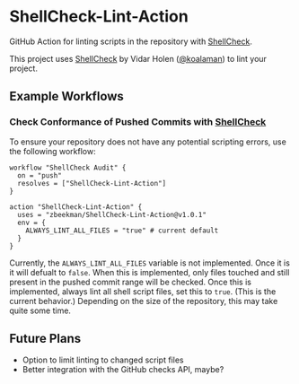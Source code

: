 # ShellCheck-Lint-Action

GitHub Action for linting scripts in the repository with [ShellCheck].

This project uses [ShellCheck] by Vidar Holen ([@koalaman]) to lint your project.

## Example Workflows

### Check Conformance of Pushed Commits with [ShellCheck]

To ensure your repository does not have any potential scripting errors, use the following workflow:

```workflow
workflow "ShellCheck Audit" {
  on = "push"
  resolves = ["ShellCheck-Lint-Action"]
}

action "ShellCheck-Lint-Action" {
  uses = "zbeekman/ShellCheck-Lint-Action@v1.0.1"
  env = {
    ALWAYS_LINT_ALL_FILES = "true" # current default
  }
}
```

Currently, the `ALWAYS_LINT_ALL_FILES` variable is not implemented. Once it is it will defualt to
`false`. When this is implemented, only files touched and still present in the pushed commit range
will be checked. Once this is implemented, always lint all shell script files, set this to
`true`. (This is the current behavior.) Depending on the size of the repository, this may take quite
some time.

## Future Plans

 - Option to limit linting to changed script files
 - Better integration with the GitHub checks API, maybe?


[ShellCheck]: https://www.shellcheck.net
[@koalaman]: https://github.com/koalaman
